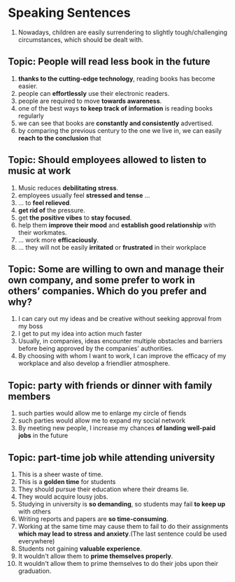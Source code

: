 # Speaking Sentences

1. Nowadays, children are easily surrendering to slightly tough/challenging circumstances, which should be dealt with.


## Topic: People will read less book in the future
1. **thanks to the cutting-edge technology**, reading books has become easier.
2. people can **effortlessly** use their electronic readers.
3. people are required to move **towards awareness**.
4. one of the best ways **to keep track of information** is reading books regularly
5. we can see that books are **constantly and consistently** advertised.
6. by comparing the previous century to the one we live in, we can easily **reach to the conclusion** that

## Topic: Should employees allowed to listen to music at work
1. Music reduces **debilitating stress**.
2. employees usually feel **stressed and tense** ...
3. ... to **feel relieved**.
4. **get rid of** the pressure.
5. get **the positive vibes** to **stay focused**. 
6. help them **improve their mood** and **establish good relationship** with their workmates.
7. ... work more **efficaciously**.
8. ... they will not be easily **irritated** or **frustrated** in their workplace

## Topic: Some are willing to own and manage their own company, and some prefer to work in others’ companies. Which do you prefer and why?
1. I can cary out my ideas and be creative without seeking approval from my boss
2. I get to put my idea into action much faster
3. Usually, in companies, ideas encounter multiple obstacles and barriers before being approved by the companies' authorities.
4. By choosing with whom I want to work, I can improve the efficacy of my workplace and also develop a friendlier atmosphere.


## Topic: party with friends or dinner with family members
1. such parties would allow me to enlarge my circle of fiends
2. such parties would allow me to expand my social network
3. By meeting new people, I increase my chances **of landing well-paid jobs** in the future


## Topic: part-time job while attending university
1. This is a sheer waste of time.
2. This is a **golden time** for students
3. They should pursue their education where their dreams lie.
4. They would acquire lousy jobs.
5. Studying in university is **so demanding**, so students may fail **to keep up** with others
6. Writing reports and papers are **so time-consuming**.
7. Working at the same time may cause them to fail to do their assignments **which may lead to stress and anxiety**.(The last sentence could be used everywhere)
8. Students not gaining **valuable experience**.
9. It wouldn't allow them to **prime themselves properly**.
10. It wouldn't allow them to prime themselves to do their jobs upon their graduation.